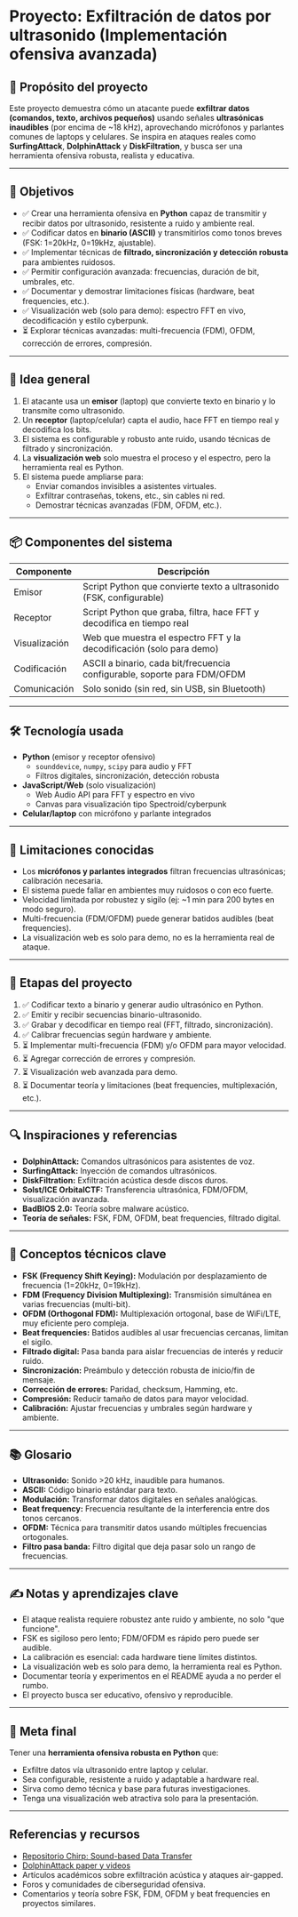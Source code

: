 # Proyecto: **Exfiltración de datos por ultrasonido (Implementación ofensiva avanzada)**

## 📌 Propósito del proyecto

Este proyecto demuestra cómo un atacante puede **exfiltrar datos (comandos, texto, archivos pequeños)** usando señales **ultrasónicas inaudibles** (por encima de ~18 kHz), aprovechando micrófonos y parlantes comunes de laptops y celulares. Se inspira en ataques reales como **SurfingAttack**, **DolphinAttack** y **DiskFiltration**, y busca ser una herramienta ofensiva robusta, realista y educativa.

---

## 🎯 Objetivos

- ✅ Crear una herramienta ofensiva en **Python** capaz de transmitir y recibir datos por ultrasonido, resistente a ruido y ambiente real.
- ✅ Codificar datos en **binario (ASCII)** y transmitirlos como tonos breves (FSK: 1=20kHz, 0=19kHz, ajustable).
- ✅ Implementar técnicas de **filtrado, sincronización y detección robusta** para ambientes ruidosos.
- ✅ Permitir configuración avanzada: frecuencias, duración de bit, umbrales, etc.
- ✅ Documentar y demostrar limitaciones físicas (hardware, beat frequencies, etc.).
- ✅ Visualización web (solo para demo): espectro FFT en vivo, decodificación y estilo cyberpunk.
- ⏳ Explorar técnicas avanzadas: multi-frecuencia (FDM), OFDM, corrección de errores, compresión.

---

## 🧠 Idea general

1. El atacante usa un **emisor** (laptop) que convierte texto en binario y lo transmite como ultrasonido.
2. Un **receptor** (laptop/celular) capta el audio, hace FFT en tiempo real y decodifica los bits.
3. El sistema es configurable y robusto ante ruido, usando técnicas de filtrado y sincronización.
4. La **visualización web** solo muestra el proceso y el espectro, pero la herramienta real es Python.
5. El sistema puede ampliarse para:
   - Enviar comandos invisibles a asistentes virtuales.
   - Exfiltrar contraseñas, tokens, etc., sin cables ni red.
   - Demostrar técnicas avanzadas (FDM, OFDM, etc.).

---

## 📦 Componentes del sistema

| Componente   | Descripción                                                                   |
| ------------ | ----------------------------------------------------------------------------- |
| Emisor       | Script Python que convierte texto a ultrasonido (FSK, configurable)           |
| Receptor     | Script Python que graba, filtra, hace FFT y decodifica en tiempo real         |
| Visualización| Web que muestra el espectro FFT y la decodificación (solo para demo)          |
| Codificación | ASCII a binario, cada bit/frecuencia configurable, soporte para FDM/OFDM      |
| Comunicación | Solo sonido (sin red, sin USB, sin Bluetooth)                                 |

---

## 🛠️ Tecnología usada

- **Python** (emisor y receptor ofensivo)
  - `sounddevice`, `numpy`, `scipy` para audio y FFT
  - Filtros digitales, sincronización, detección robusta
- **JavaScript/Web** (solo visualización)
  - Web Audio API para FFT y espectro en vivo
  - Canvas para visualización tipo Spectroid/cyberpunk
- **Celular/laptop** con micrófono y parlante integrados

---

## 🚧 Limitaciones conocidas

- Los **micrófonos y parlantes integrados** filtran frecuencias ultrasónicas; calibración necesaria.
- El sistema puede fallar en ambientes muy ruidosos o con eco fuerte.
- Velocidad limitada por robustez y sigilo (ej: ~1 min para 200 bytes en modo seguro).
- Multi-frecuencia (FDM/OFDM) puede generar batidos audibles (beat frequencies).
- La visualización web es solo para demo, no es la herramienta real de ataque.

---

## 🧱 Etapas del proyecto

1. ✅ Codificar texto a binario y generar audio ultrasónico en Python.
2. ✅ Emitir y recibir secuencias binario-ultrasonido.
3. ✅ Grabar y decodificar en tiempo real (FFT, filtrado, sincronización).
4. ✅ Calibrar frecuencias según hardware y ambiente.
5. ⏳ Implementar multi-frecuencia (FDM) y/o OFDM para mayor velocidad.
6. ⏳ Agregar corrección de errores y compresión.
7. ⏳ Visualización web avanzada para demo.
8. ⏳ Documentar teoría y limitaciones (beat frequencies, multiplexación, etc.).

---

## 🔍 Inspiraciones y referencias

- **DolphinAttack:** Comandos ultrasónicos para asistentes de voz.
- **SurfingAttack:** Inyección de comandos ultrasónicos.
- **DiskFiltration:** Exfiltración acústica desde discos duros.
- **Solst/ICE OrbitalCTF:** Transferencia ultrasónica, FDM/OFDM, visualización avanzada.
- **BadBIOS 2.0:** Teoría sobre malware acústico.
- **Teoría de señales:** FSK, FDM, OFDM, beat frequencies, filtrado digital.

---

## 🧩 Conceptos técnicos clave

- **FSK (Frequency Shift Keying):** Modulación por desplazamiento de frecuencia (1=20kHz, 0=19kHz).
- **FDM (Frequency Division Multiplexing):** Transmisión simultánea en varias frecuencias (multi-bit).
- **OFDM (Orthogonal FDM):** Multiplexación ortogonal, base de WiFi/LTE, muy eficiente pero compleja.
- **Beat frequencies:** Batidos audibles al usar frecuencias cercanas, limitan el sigilo.
- **Filtrado digital:** Pasa banda para aislar frecuencias de interés y reducir ruido.
- **Sincronización:** Preámbulo y detección robusta de inicio/fin de mensaje.
- **Corrección de errores:** Paridad, checksum, Hamming, etc.
- **Compresión:** Reducir tamaño de datos para mayor velocidad.
- **Calibración:** Ajustar frecuencias y umbrales según hardware y ambiente.

---

## 📚 Glosario

- **Ultrasonido:** Sonido >20 kHz, inaudible para humanos.
- **ASCII:** Código binario estándar para texto.
- **Modulación:** Transformar datos digitales en señales analógicas.
- **Beat frequency:** Frecuencia resultante de la interferencia entre dos tonos cercanos.
- **OFDM:** Técnica para transmitir datos usando múltiples frecuencias ortogonales.
- **Filtro pasa banda:** Filtro digital que deja pasar solo un rango de frecuencias.

---

## ✍️ Notas y aprendizajes clave

- El ataque realista requiere robustez ante ruido y ambiente, no solo "que funcione".
- FSK es sigiloso pero lento; FDM/OFDM es rápido pero puede ser audible.
- La calibración es esencial: cada hardware tiene límites distintos.
- La visualización web es solo para demo, la herramienta real es Python.
- Documentar teoría y experimentos en el README ayuda a no perder el rumbo.
- El proyecto busca ser educativo, ofensivo y reproducible.

---

## 🎯 Meta final

Tener una **herramienta ofensiva robusta en Python** que:

- Exfiltre datos vía ultrasonido entre laptop y celular.
- Sea configurable, resistente a ruido y adaptable a hardware real.
- Sirva como demo técnica y base para futuras investigaciones.
- Tenga una visualización web atractiva solo para la presentación.

---

## Referencias y recursos

- [Repositorio Chirp: Sound-based Data Transfer](https://github.com/solst-ice/chirp)
- [DolphinAttack paper y videos](https://dolphinattack.com/)
- Artículos académicos sobre exfiltración acústica y ataques air-gapped.
- Foros y comunidades de ciberseguridad ofensiva.
- Comentarios y teoría sobre FSK, FDM, OFDM y beat frequencies en proyectos similares.
